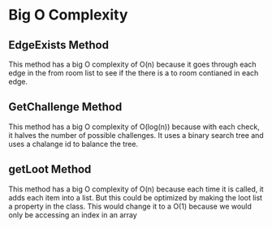 # Big O Complexity
## EdgeExists Method
This method has a big O complexity of O(n) because it goes through each edge in the from room list to see if the there is a to room contianed in each edge.

## GetChallenge Method
This method has a big O complexity of O(log(n)) because with each check, it halves the number of possible challenges. It uses a binary search tree and uses a chalange id to balance the tree.

## getLoot Method
This method has a big O complexity of O(n) because each time it is called, it adds each item into a list. But this could be optimized by making the loot list a property in the class. This would change it to a O(1) because we would only be accessing an index in an array